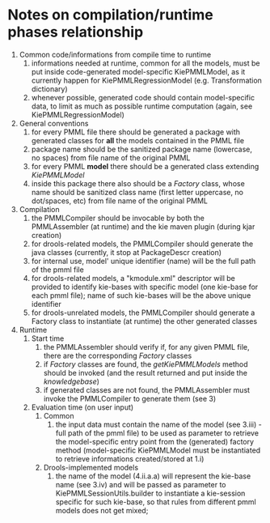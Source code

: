 [//]: # (  Licensed to the Apache Software Foundation &#40;ASF&#41; under one)
[//]: # (  or more contributor license agreements.  See the NOTICE file)
[//]: # (  distributed with this work for additional information)
[//]: # (  regarding copyright ownership.  The ASF licenses this file)
[//]: # (  to you under the Apache License, Version 2.0 &#40;the)
[//]: # (  "License"&#41;; you may not use this file except in compliance)
[//]: # (  with the License.  You may obtain a copy of the License at)
[//]: # ()
[//]: # (    http://www.apache.org/licenses/LICENSE-2.0)
[//]: # ()
[//]: # (  Unless required by applicable law or agreed to in writing,)
[//]: # (  software distributed under the License is distributed on an)
[//]: # (  "AS IS" BASIS, WITHOUT WARRANTIES OR CONDITIONS OF ANY)
[//]: # (  KIND, either express or implied.  See the License for the)
[//]: # (  specific language governing permissions and limitations)
[//]: # (  under the License.)

Notes on compilation/runtime phases relationship
================================================

1. Common code/informations from compile time to runtime
    1. informations needed at runtime, common for all the models, must be put inside code-generated model-specific KiePMMLModel, as it currently happen for KiePMMLRegressionModel (e.g. Transformation dictionary)
    2. whenever possible, generated code should contain model-specific data, to limit as much as possible runtime computation (again, see KiePMMLRegressionModel)
2. General conventions
    1. for every PMML file there should be generated a package with generated classes for **all** the models contained in the PMML file   
    2. package name should be the sanitized package name (lowercase, no spaces) from file name of the original PMML
    3. for every PMML **model** there should be a generated class extending _KiePMMLModel_
    4. inside this package there also should be a _Factory_ class, whose name should be sanitized class name (first letter uppercase, no dot/spaces, etc) from file name of the original PMML
3. Compilation
    1. the PMMLCompiler should be invocable by  both the PMMLAssembler (at runtime) and the kie maven plugin (during kjar creation)
    2. for drools-related models, the PMMLCompiler should generate the java classes (currently, it stop at PackageDescr creation)
    3. for internal use, model' unique identifier (name) will be the full path of the pmml file
    4. for drools-related models, a "kmodule.xml" descriptor will be provided to identify kie-bases with specific model (one kie-base for each pmml file); name of such kie-bases will be the above unique identifier
    5. for drools-unrelated models, the PMMLCompiler should generate a Factory class to instantiate (at runtime) the other generated classes
4. Runtime
    1. Start time
        1. the PMMLAssembler should verify if, for any given PMML file, there are the corresponding _Factory_ classes
        2. if _Factory_ classes are found, the _getKiePMMLModels_ method should be invoked (and the result returned and put inside the _knowledgebase_)
        3. if generated classes are not found, the PMMLAssembler must invoke the PMMLCompiler to generate them (see 3)
    2. Evaluation time (on user input)
        1. Common
            1. the input data must contain the name of the model (see 3.iii) - full path of the pmml file) to be used as parameter to retrieve the model-specific entry point from the (generated) factory method (model-specific KiePMMLModel must be instantiated to retrieve informations created/stored at 1.i)
        2. Drools-implemented models
            1. the name of the model (4.ii.a.a) will represent the kie-base name (see 3.iv) and will be passed as parameter to KiePMMLSessionUtils.builder to instantiate a kie-session specific for such kie-base, so that rules from different pmml models does not get mixed;
